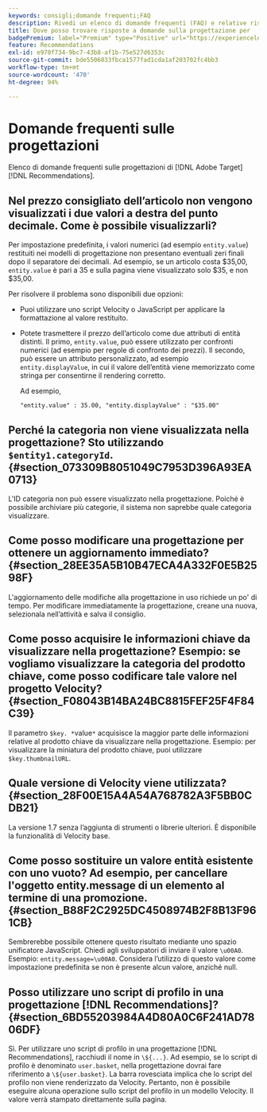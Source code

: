 ```yaml
---
keywords: consigli;domande frequenti;FAQ
description: Rivedi un elenco di domande frequenti (FAQ) e relative risposte sulle progettazioni di Adobe  [!DNL Target]  Recommendations.
title: Dove posso trovare risposte a domande sulla progettazione per  [!DNL Target]  Recommendations?
badgePremium: label="Premium" type="Positive" url="https://experienceleague.adobe.com/docs/target/using/introduction/intro.html?lang=en#premium newtab=true" tooltip="Vedi cosa è incluso in Target Premium."
feature: Recommendations
exl-id: e970f734-9bc7-43b8-af1b-75e527d6353c
source-git-commit: bde5506033fbca1577fad1cda1af203702fc4bb3
workflow-type: tm+mt
source-wordcount: '470'
ht-degree: 94%

---
```


# Domande frequenti sulle progettazioni

Elenco di domande frequenti sulle progettazioni di [!DNL Adobe Target] [!DNL Recommendations].

## Nel prezzo consigliato dell’articolo non vengono visualizzati i due valori a destra del punto decimale. Come è possibile visualizzarli?

Per impostazione predefinita, i valori numerici (ad esempio `entity.value`) restituiti nei modelli di progettazione non presentano eventuali zeri finali dopo il separatore dei decimali. Ad esempio, se un articolo costa $35,00, `entity.value` è pari a 35 e sulla pagina viene visualizzato solo $35, e non $35,00.

Per risolvere il problema sono disponibili due opzioni:

* Puoi utilizzare uno script Velocity o JavaScript per applicare la formattazione al valore restituito.

* Potete trasmettere il prezzo dell’articolo come due attributi di entità distinti. Il primo, `entity.value`, può essere utilizzato per confronti numerici (ad esempio per regole di confronto dei prezzi). Il secondo, può essere un attributo personalizzato, ad esempio `entity.displayValue`, in cui il valore dell’entità viene memorizzato come stringa per consentirne il rendering corretto.

  Ad esempio,

  `"entity.value" : 35.00, "entity.displayValue" : "$35.00"`

## Perché la categoria non viene visualizzata nella progettazione? Sto utilizzando `$entity1.categoryId`. {#section_073309B8051049C7953D396A93EA0713}

L&#39;ID categoria non può essere visualizzato nella progettazione. Poiché è possibile archiviare più categorie, il sistema non saprebbe quale categoria visualizzare.

## Come posso modificare una progettazione per ottenere un aggiornamento immediato? {#section_28EE35A5B10B47ECA4A332F0E5B2598F}

L&#39;aggiornamento delle modifiche alla progettazione in uso richiede un po&#39; di tempo. Per modificare immediatamente la progettazione, creane una nuova, selezionala nell’attività e salva il consiglio.

## Come posso acquisire le informazioni chiave da visualizzare nella progettazione? Esempio: se vogliamo visualizzare la categoria del prodotto chiave, come posso codificare tale valore nel progetto Velocity? {#section_F08043B14BA24BC8815FEF25F4F84C39}

Il parametro `$key. *`value`*` acquisisce la maggior parte delle informazioni relative al prodotto chiave da visualizzare nella progettazione. Esempio: per visualizzare la miniatura del prodotto chiave, puoi utilizzare `$key.thumbnailURL`.

## Quale versione di Velocity viene utilizzata? {#section_28F00E15A4A54A768782A3F5BB0CDB21}

La versione 1.7 senza l’aggiunta di strumenti o librerie ulteriori. È disponibile la funzionalità di Velocity base.

## Come posso sostituire un valore entità esistente con uno vuoto? Ad esempio, per cancellare l&#39;oggetto entity.message di un elemento al termine di una promozione. {#section_B88F2C2925DC4508974B2F8B13F961CB}

Sembrerebbe possibile ottenere questo risultato mediante uno spazio unificatore JavaScript. Chiedi agli sviluppatori di inviare il valore `\u00A0`. Esempio: `entity.message=\u00A0`. Considera l’utilizzo di questo valore come impostazione predefinita se non è presente alcun valore, anziché null.

## Posso utilizzare uno script di profilo in una progettazione [!DNL Recommendations]? {#section_6BD55203984A4D80A0C6F241AD7806DF}

Sì. Per utilizzare uno script di profilo in una progettazione [!DNL Recommendations], racchiudi il nome in `\${...}`. Ad esempio, se lo script di profilo è denominato `user.basket`, nella progettazione dovrai fare riferimento a `\${user.basket}`. La barra rovesciata implica che lo script del profilo non viene renderizzato da Velocity. Pertanto, non è possibile eseguire alcuna operazione sullo script del profilo in un modello Velocity. Il valore verrà stampato direttamente sulla pagina.
